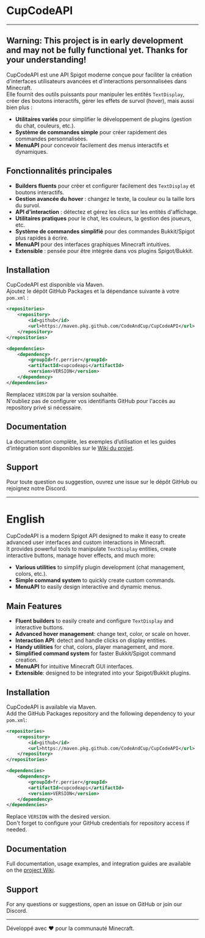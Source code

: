# CupCodeAPI

---
Warning: This project is in early development and may not be fully functional yet. Thanks for your understanding!
---

CupCodeAPI est une API Spigot moderne conçue pour faciliter la création d'interfaces utilisateurs avancées et d'interactions personnalisées dans Minecraft.  
Elle fournit des outils puissants pour manipuler les entités `TextDisplay`, créer des boutons interactifs, gérer les effets de survol (hover), mais aussi bien plus :

- **Utilitaires variés** pour simplifier le développement de plugins (gestion du chat, couleurs, etc.).
- **Système de commandes simple** pour créer rapidement des commandes personnalisées.
- **MenuAPI** pour concevoir facilement des menus interactifs et dynamiques.

## Fonctionnalités principales

- **Builders fluents** pour créer et configurer facilement des `TextDisplay` et boutons interactifs.
- **Gestion avancée du hover** : changez le texte, la couleur ou la taille lors du survol.
- **API d'interaction** : détectez et gérez les clics sur les entités d'affichage.
- **Utilitaires pratiques** pour le chat, les couleurs, la gestion des joueurs, etc.
- **Système de commandes simplifié** pour des commandes Bukkit/Spigot plus rapides à écrire.
- **MenuAPI** pour des interfaces graphiques Minecraft intuitives.
- **Extensible** : pensée pour être intégrée dans vos plugins Spigot/Bukkit.

## Installation

CupCodeAPI est disponible via Maven.  
Ajoutez le dépôt GitHub Packages et la dépendance suivante à votre `pom.xml` :

```xml
<repositories>
    <repository>
        <id>github</id>
        <url>https://maven.pkg.github.com/CodeAndCup/CupCodeAPI</url>
    </repository>
</repositories>

<dependencies>
    <dependency>
        <groupId>fr.perrier</groupId>
        <artifactId>cupcodeapi</artifactId>
        <version>VERSION</version>
    </dependency>
</dependencies>
```
Remplacez `VERSION` par la version souhaitée.  
N'oubliez pas de configurer vos identifiants GitHub pour l'accès au repository privé si nécessaire.

## Documentation

La documentation complète, les exemples d’utilisation et les guides d’intégration sont disponibles sur le [Wiki du projet](https://docs.cupcode.fr).

## Support

Pour toute question ou suggestion, ouvrez une issue sur le dépôt GitHub ou rejoignez notre Discord.

---

# English

CupCodeAPI is a modern Spigot API designed to make it easy to create advanced user interfaces and custom interactions in Minecraft.  
It provides powerful tools to manipulate `TextDisplay` entities, create interactive buttons, manage hover effects, and much more:

- **Various utilities** to simplify plugin development (chat management, colors, etc.).
- **Simple command system** to quickly create custom commands.
- **MenuAPI** to easily design interactive and dynamic menus.

## Main Features

- **Fluent builders** to easily create and configure `TextDisplay` and interactive buttons.
- **Advanced hover management**: change text, color, or scale on hover.
- **Interaction API**: detect and handle clicks on display entities.
- **Handy utilities** for chat, colors, player management, and more.
- **Simplified command system** for faster Bukkit/Spigot command creation.
- **MenuAPI** for intuitive Minecraft GUI interfaces.
- **Extensible**: designed to be integrated into your Spigot/Bukkit plugins.

## Installation

CupCodeAPI is available via Maven.  
Add the GitHub Packages repository and the following dependency to your `pom.xml`:

```xml
<repositories>
    <repository>
        <id>github</id>
        <url>https://maven.pkg.github.com/CodeAndCup/CupCodeAPI</url>
    </repository>
</repositories>

<dependencies>
    <dependency>
        <groupId>fr.perrier</groupId>
        <artifactId>cupcodeapi</artifactId>
        <version>VERSION</version>
    </dependency>
</dependencies>
```
Replace `VERSION` with the desired version.  
Don't forget to configure your GitHub credentials for repository access if needed.

## Documentation

Full documentation, usage examples, and integration guides are available on the [project Wiki](https://docs.cupcode.fr).

## Support

For any questions or suggestions, open an issue on GitHub or join our Discord.

---
Développé avec ❤️ pour la communauté Minecraft.
